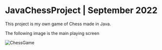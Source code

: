 # JavaChessProject | September 2022
This project is my own game of Chess made in Java.

The following image is the main playing screen

![ChessGame](https://user-images.githubusercontent.com/60588691/188574682-53d192e2-0bed-465d-9073-4fac6303f910.png)
